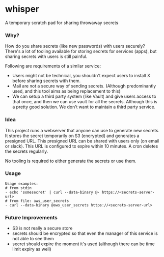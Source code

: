 # whisper
A temporary scratch pad for sharing throwaway secrets

### Why?
How do you share secrets (like new passwords) with users securely? There's a lot
of tooling available for storing secrets for services (apps), but sharing
secrets with users is still painful.

Following are requirements of a similar service:
- Users might not be technical, you shouldn't expect users to install X before
  sharing secrets with them.
- Mail are not a secure way of sending secrets. (Although predominantly used,
  and this tool aims as being replacement to this)
- We can setup a third party system (like Vault) and give users access to that
  once, and then we can use vault for all the secrets. Although this is a pretty
  good solution. We don't want to maintain a third party service.


### Idea
This project runs a webserver that anyone can use to generate new secrets. It
stores the secret temporarily on S3 (encrypted) and generates a presigned URL. 
This presigned URL can be shared with users only (on email or slack). This URL
is configured to expire within 10 minutes. A cron deletes the secrets regularly.

No tooling is required to either generate the secrets or use them. 


### Usage

```
Usage examples:
# from stdin
- echo 'somesecret' | curl --data-binary @- https://<secrets-server-url>
# from file: aws_user_secrets
- curl --data-binary @aws_user_secrets https://<secrets-server-url>
```

### Future Improvements
- S3 is not really a secure store
- secrets should be encrypted so that even the manager of this service is not
  able to see them
- secret should expire the moment it's used (although there can be time limit
  expiry as well)


